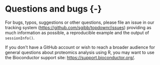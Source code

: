 # Questions and bugs {-}

For bugs, typos, suggestions or other questions, please file an issue
in our tracking system (https://github.com/sgibb/topdownr/issues)
providing as much information as possible, a reproducible example and
the output of `sessionInfo()`.

If you don't have a GitHub account or wish to reach a broader audience
for general questions about proteomics analysis using R, you may want
to use the Bioconductor support site: https://support.bioconductor.org/.

